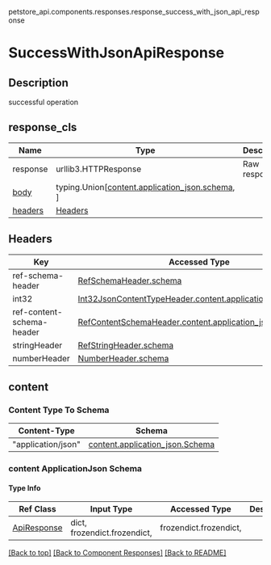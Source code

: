 petstore_api.components.responses.response_success_with_json_api_response
# SuccessWithJsonApiResponse

## <a id="response_success_with_json_api_responsedescription" >Description</a>
successful operation

## <a id="response_success_with_json_api_responseresponse_cls" >response_cls</a>
Name | Type | Description  | Notes
------------- | ------------- | ------------- | -------------
response | urllib3.HTTPResponse | Raw response |
[body](#content) | typing.Union[[content.application_json.schema](#content-applicationjson-schema), ] |  |
[headers](#headers) | [Headers](#headers) |  |

## Headers

Key | Accessed Type | Description  | Notes
------------- | ------------- | ------------- | -------------
ref-schema-header | [RefSchemaHeader.schema](../../components/headers/header_ref_schema_header.md#schema) | | 
int32 | [Int32JsonContentTypeHeader.content.application_json.schema](../../components/headers/header_int32_json_content_type_header.md#content-applicationjson-schema) | | 
ref-content-schema-header | [RefContentSchemaHeader.content.application_json.schema](../../components/headers/header_ref_content_schema_header.md#content-applicationjson-schema) | | 
stringHeader | [RefStringHeader.schema](../../components/headers/header_ref_string_header.md#schema) | | 
numberHeader | [NumberHeader.schema](../../components/headers/header_number_header.md#schema) | | optional
## content

### Content Type To Schema
Content-Type | Schema
------------ | -------
"application/json" | [content.application_json.Schema](#content-applicationjson-schema)
### content ApplicationJson Schema

#### Type Info
Ref Class | Input Type | Accessed Type | Description
--------- | ---------- | ------------- | ------------
[ApiResponse](../../components/schemas/api_response.ApiResponse.md#api_response) | dict, frozendict.frozendict,  | frozendict.frozendict,  |

[[Back to top]](#top) [[Back to Component Responses]](../../../README.md#Component-Responses) [[Back to README]](../../../README.md)
